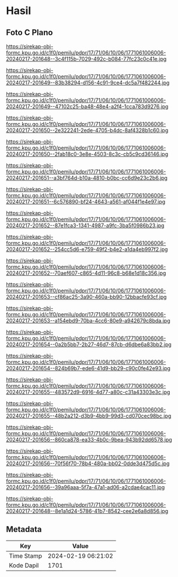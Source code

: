 # Hasil

## Foto C Plano

https://sirekap-obj-formc.kpu.go.id/c1f0/pemilu/pdpr/17/71/06/10/06/1771061006006-20240217-201648--3c4f115b-7029-492c-b084-77fc23c0c41e.jpg

https://sirekap-obj-formc.kpu.go.id/c1f0/pemilu/pdpr/17/71/06/10/06/1771061006006-20240217-201649--83b38294-d156-4c91-9ce4-dc5a7f482244.jpg

https://sirekap-obj-formc.kpu.go.id/c1f0/pemilu/pdpr/17/71/06/10/06/1771061006006-20240217-201649--47102c25-ba48-48e4-a2f4-1cca783d9276.jpg

https://sirekap-obj-formc.kpu.go.id/c1f0/pemilu/pdpr/17/71/06/10/06/1771061006006-20240217-201650--2e322241-2ede-4705-b4dc-8af4328b1c60.jpg

https://sirekap-obj-formc.kpu.go.id/c1f0/pemilu/pdpr/17/71/06/10/06/1771061006006-20240217-201650--2fab18c0-3e8e-4503-8c3c-cb5c9cd36146.jpg

https://sirekap-obj-formc.kpu.go.id/c1f0/pemilu/pdpr/17/71/06/10/06/1771061006006-20240217-201651--a3bf764d-b10a-4810-b0bc-cc6d9e23c2b6.jpg

https://sirekap-obj-formc.kpu.go.id/c1f0/pemilu/pdpr/17/71/06/10/06/1771061006006-20240217-201651--6c576890-bf24-4643-a561-af044f1e4e97.jpg

https://sirekap-obj-formc.kpu.go.id/c1f0/pemilu/pdpr/17/71/06/10/06/1771061006006-20240217-201652--87e1fca3-1341-4987-a9fc-3ba5f0986b23.jpg

https://sirekap-obj-formc.kpu.go.id/c1f0/pemilu/pdpr/17/71/06/10/06/1771061006006-20240217-201652--254cc5d6-e759-49f2-b4e2-a1da4eb997f2.jpg

https://sirekap-obj-formc.kpu.go.id/c1f0/pemilu/pdpr/17/71/06/10/06/1771061006006-20240217-201652--70aef607-c865-4d11-96c8-b68e1d18c356.jpg

https://sirekap-obj-formc.kpu.go.id/c1f0/pemilu/pdpr/17/71/06/10/06/1771061006006-20240217-201653--cf86ac25-3a90-460a-bb90-12bbacfe93cf.jpg

https://sirekap-obj-formc.kpu.go.id/c1f0/pemilu/pdpr/17/71/06/10/06/1771061006006-20240217-201653--a154ebd9-70ba-4cc6-80e9-a942679c8bda.jpg

https://sirekap-obj-formc.kpu.go.id/c1f0/pemilu/pdpr/17/71/06/10/06/1771061006006-20240217-201654--0a2b5bb7-2b27-46d7-87cb-d6dbe6a83bb2.jpg

https://sirekap-obj-formc.kpu.go.id/c1f0/pemilu/pdpr/17/71/06/10/06/1771061006006-20240217-201654--824b69b7-ede6-41d9-bb29-c90c0fe42e93.jpg

https://sirekap-obj-formc.kpu.go.id/c1f0/pemilu/pdpr/17/71/06/10/06/1771061006006-20240217-201655--483572d9-6916-4d77-a80c-c31a43303e3c.jpg

https://sirekap-obj-formc.kpu.go.id/c1f0/pemilu/pdpr/17/71/06/10/06/1771061006006-20240217-201655--48b2a212-d3b9-4bb9-99d3-cd070cec98bc.jpg

https://sirekap-obj-formc.kpu.go.id/c1f0/pemilu/pdpr/17/71/06/10/06/1771061006006-20240217-201656--860ca878-ea33-4b0c-9bea-943b92dd6578.jpg

https://sirekap-obj-formc.kpu.go.id/c1f0/pemilu/pdpr/17/71/06/10/06/1771061006006-20240217-201656--70f56f70-78b4-480a-bb02-0dde3d475d5c.jpg

https://sirekap-obj-formc.kpu.go.id/c1f0/pemilu/pdpr/17/71/06/10/06/1771061006006-20240217-201656--39a96aaa-5f7a-47a1-ad06-a2cdae4cac11.jpg

https://sirekap-obj-formc.kpu.go.id/c1f0/pemilu/pdpr/17/71/06/10/06/1771061006006-20240217-201648--8e1a1d24-5786-41b7-8542-cee2e6a8d856.jpg


## Metadata

| Key        | Value               |
| ---------- | ------------------- |
| Time Stamp | 2024-02-19 06:21:02 |
| Kode Dapil | 1701                |



